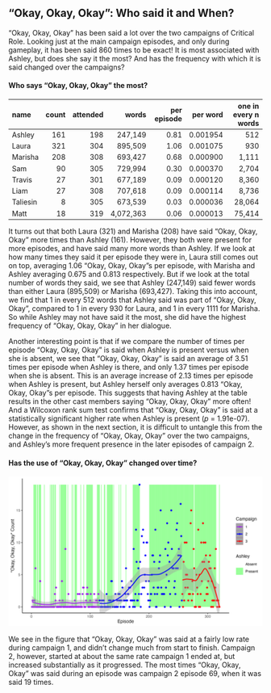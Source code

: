 
## “Okay, Okay, Okay”: Who said it and When?

“Okay, Okay, Okay” has been said a lot over the two campaigns of
Critical Role. Looking just at the main campaign episodes, and only
during gameplay, it has been said 860 times to be exact\! It is most
associated with Ashley, but does she say it the most? And has the
frequency with which it is said changed over the campaigns?

#### Who says “Okay, Okay, Okay” the most?

| name     | count | attended |     words | per episode | per word | one in every n words |
| :------- | ----: | -------: | --------: | ----------: | -------: | -------------------: |
| Ashley   |   161 |      198 |   247,149 |        0.81 | 0.001954 |                  512 |
| Laura    |   321 |      304 |   895,509 |        1.06 | 0.001075 |                  930 |
| Marisha  |   208 |      308 |   693,427 |        0.68 | 0.000900 |                1,111 |
| Sam      |    90 |      305 |   729,994 |        0.30 | 0.000370 |                2,704 |
| Travis   |    27 |      301 |   677,189 |        0.09 | 0.000120 |                8,360 |
| Liam     |    27 |      308 |   707,618 |        0.09 | 0.000114 |                8,736 |
| Taliesin |     8 |      305 |   673,539 |        0.03 | 0.000036 |               28,064 |
| Matt     |    18 |      319 | 4,072,363 |        0.06 | 0.000013 |               75,414 |

It turns out that both Laura (321) and Marisha (208) have said “Okay,
Okay, Okay” more times than Ashley (161). However, they both were
present for more episodes, and have said many more words than Ashley. If
we look at how many times they said it per episode they were in, Laura
still comes out on top, averaging 1.06 “Okay, Okay, Okay”s per episode,
with Marisha and Ashley averaging 0.675 and 0.813 respectively. But if
we look at the total number of words they said, we see that Ashley
(247,149) said fewer words than either Laura (895,509) or Marisha
(693,427). Taking this into account, we find that 1 in every 512 words
that Ashley said was part of “Okay, Okay, Okay”, compared to 1 in every
930 for Laura, and 1 in every 1111 for Marisha. So while Ashley may not
have said it the most, she did have the highest frequency of “Okay,
Okay, Okay” in her dialogue.

Another interesting point is that if we compare the number of times per
episode “Okay, Okay, Okay” is said when Ashley is present versus when
she is absent, we see that “Okay, Okay, Okay” is said an average of 3.51
times per episode when Ashley is there, and only 1.37 times per episode
when she is absent. This is an average increase of 2.13 times per
episode when Ashley is present, but Ashley herself only averages 0.813
“Okay, Okay, Okay”s per episode. This suggests that having Ashley at
the table results in the other cast members saying “Okay, Okay, Okay”
more often\! And a Wilcoxon rank sum test confirms that “Okay, Okay,
Okay” is said at a statistically significant higher rate when Ashley is
present (*p* = 1.91e-07). However, as shown in the next section, it is
difficult to untangle this from the change in the frequency of “Okay,
Okay, Okay” over the two campaigns, and Ashley’s more frequent presence
in the later episodes of campaign 2.

#### Has the use of “Okay, Okay, Okay” changed over time?

![Okay](../plots/okay_okay_okay.png)

We see in the figure that “Okay, Okay, Okay” was said at a fairly low
rate during campaign 1, and didn’t change much from start to finish.
Campaign 2, however, started at about the same rate campaign 1 ended at,
but increased substantially as it progressed. The most times “Okay,
Okay, Okay” was said during an episode was campaign 2 episode 69, when
it was said 19 times.

